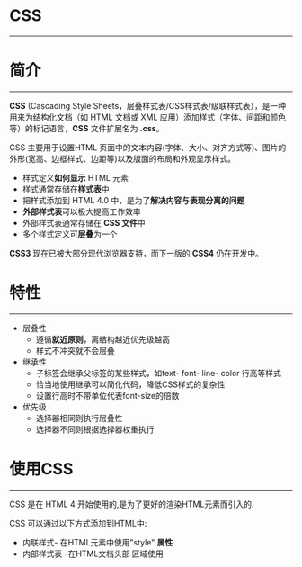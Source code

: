#  CSS

---

# 简介

---

**CSS** (Cascading Style Sheets，层叠样式表/CSS样式表/级联样式表），是一种用来为结构化文档（如 HTML 文档或 XML 应用）添加样式（字体、间距和颜色等）的标记语言，**CSS** 文件扩展名为 **.css**。

CSS 主要用于设置HTML 页面中的文本内容(字体、大小、对齐方式等)、图片的外形(宽高、边框样式、边距等)以及版面的布局和外观显示样式。

- 样式定义**如何显示** HTML 元素
- 样式通常存储在**样式表**中
- 把样式添加到 HTML 4.0 中，是为了**解决内容与表现分离的问题**
- **外部样式表**可以极大提高工作效率
- 外部样式表通常存储在 **CSS 文件**中
- 多个样式定义可**层叠**为一个

**CSS3** 现在已被大部分现代浏览器支持，而下一版的 **CSS4** 仍在开发中。



# 特性

---

- 层叠性
   - 遵循**就近原则**，离结构越近优先级越高
   - 样式不冲突就不会层叠
- 继承性
   - 子标签会继承父标签的某些样式，如text- font- line- color 行高等样式
   - 恰当地使用继承可以简化代码，降低CSS样式的复杂性
   - 设置行高时不带单位代表font-size的倍数
- 优先级
   - 选择器相同则执行层叠性
   - 选择器不同则根据选择器权重执行



# 使用CSS

---

CSS 是在 HTML 4 开始使用的,是为了更好的渲染HTML元素而引入的.

CSS 可以通过以下方式添加到HTML中:

- 内联样式- 在HTML元素中使用"style" **属性**
- 内部样式表 -在HTML文档头部 <head> 区域使用<style> **元素** 来包含CSS
- 外部引用 - 使用外部 CSS **文件**

最好的方式是通过外部引用CSS文件.

1. 内联样式

    ```html
    <body style="background-color:yellow;">
    ```

2. 内部样式表

    ```html
    <head>
    <style type="text/css">
    body {background-color:yellow;}
    p {color:blue;}
    </style>
    </head>
    ```

3. 外部样式表

    ```html
    <head>
    <link rel="stylesheet" type="text/css" href="mystyle.css">
    </head>
    ```


# 多重样式优先级

---

样式表允许以多种方式规定样式信息。样式可以规定在单个的 HTML 元素中，在 HTML 页的头元素中，或在一个外部的 CSS 文件中。甚至可以在同一个 HTML 文档内部引用多个外部样式表。

一般情况下，优先级如下：

**（内联样式）Inline style > （内部样式）Internal style sheet >（外部样式）External style sheet > 浏览器默认样式**

> 如果外部样式放在内部样式的后面，则外部样式将覆盖内部样式

下列是一份优先级逐级增加的选择器列表：

- 继承/通用选择器（*）
- 元素(类型)选择器
- 类选择器
- 属性选择器
- 伪类
- ID 选择器
- 内联样式

![image-20230729135222071](Pictures/image-20230729135222071.png)

>  !important 规则例外
>
> 当 !important 规则被应用在一个样式声明中时,该样式声明会覆盖CSS中任何其他的声明, 无论它处在声明列表中的哪里. 尽管如此, !important规则还是与优先级毫无关系.使用 !important 不是一个好习惯，因为它改变了你样式表本来的级联规则，从而使其难以调试。
>
> 一些经验法则：
>
> - **Always** 要优化考虑使用样式规则的优先级来解决问题而不是 `!important`
> - **Only** 只在需要覆盖全站或外部 css（例如引用的 ExtJs 或者 YUI ）的特定页面中使用 `!important`
> - **Never** 永远不要在全站范围的 css 上使用` !important`
> - **Never** 永远不要在你的插件中使用 `!important`

CSS 优先级法则：

-  选择器都有一个权值，权值越大越优先；
-  当权值相等时，后出现的样式表设置要优于先出现的样式表设置；
-  创作者的规则高于浏览者：即网页编写者设置的CSS 样式的优先权高于浏览器所设置的样式；
-  继承的CSS 样式权重是0，不如后来指定的CSS 样式；
-  在同一组属性设置中标有“!important”规则的优先级最大
-  权重叠加：**复合选择器**的权重需要将选择器的所有权重相加，且结果不会产生进位



# 书写顺序

---

1. 布局定位属性: display/position/ float/clear/visibility/overflow	(建议 display第一个写，毕竟关系到模式)
2. 自身属性: width/height/margin/ padding /border/ background
3. 文本属性: color/font / text-decoration/text-align/vertical-align/white- space / break-word
4. 其他属性 ( CSS3 ) : content/cursor / border-radius / box-shadow / text-shadow/ background:linear-gradient...

# Emmet语法

---

Emmet语法的前身是Zen coding,它使用缩写,来提高HTML/CSS的编写速度,VScode内部已经集成该语法.

1. 快速生成HTML结构语法

   ​	 ①生成标签 直接输入标签名 按tab键即可 比如 div 然后tab键,就可以生成<div></div>
   ​     ②如果想要生成多个相同标签 加上 * 就可以 比如 div*3 就可以快速生成3个div
   ​     ③如果有父子级关系,可以用> 比如 ul>li就可以
   ​     ④如果有兄弟关系的标签,用+ 就可以 比如 div+p
   ​     ⑤如果生成带有类名或者id名字的,直接写 .demo 或者 #two tab 键就可以了
   ​     ⑥如果生成的div类名是由顺序的,可以用自增符号$
   ​     ⑦如果想要在生成的标签内部写内容可以用{}表示

2. 快速生成CSS样式语法

   CSS基本采取简写形式即可

   ​     ①比如w200 按tab 可以生成 width:200px;
   ​     ②比如lh26 按tab 可以生成 line-height:26px; 



# 初始化(CSS reset)

---

1. 不同浏览器对有些标签的默认值是不同的，为了消除不同浏览器对HTML文本呈现的差异，照顾浏览器的兼容，我们需要对CSS初始化

2. 每个网页都必须首先进行CSS初始化

3. ```css
   *{
       margin: 0;
       padding: 0;
       outline: 0;
       resize: none;
   }
   em,
   i{
       font-style: normal;
   }
   li{
       list-style: none;
   }
   img{
       border: 0;
       vertical-align: middle;
   }
   button{
       cursor: pointer;
   }
   a{
       text-decoration:none;
   }
   .clearfix:after {
   	content:"";
       display: block;
       height: 0;
       clear: both;
       visibility: hidden;
   }
   .clearfix{ 
       /* IE6、7 专有 */
   	*zoom: 1;
   }
   ```

# 基本语法

---

```css
selector{
    property:style attribute;
}
```

CSS 规则由两个主要的部分构成：选择器，以及一条或多条声明

选择器通常是您需要改变样式的 HTML 元素。

每条声明都是一个键值对，即由一个属性和一个值组成。

属性（property）是准备设置的样式属性（style attribute）。每个属性有一个值。属性和值被冒号分开。

CSS声明总是以分号 **;** 结束，声明总以大括号 **{}** 括起来。

CSS注释以 **/\*** 开始, 以 ***/** 结束。



# 代码风格

---

1. 样式格式书写

   1. 紧凑格式

      ```css
      h3 {color: deeppink; font-size: 20px}
      ```

   2. 展开格式

      ```css
      h3 {
          color: pink;
          font-size: 20px;
      }
      ```

      建议使用展开格式

2. 样式大小写

   建议样式选择器、属性名、属性值关键字全部使用小写字母，特殊情况除外

3. 空格规范

   1. 属性值前面、冒号后面，保留一个空格
   2. 选择器(标签)和大括号中间保留空格

 

# 基础选择器

---

选择器(选择符)就是根据不同需求把不同的标签选出来。

基础选择器是由单个选择器组成的，包括标签选择器、类选择器、id选择器、通配符选择器



## 标签(元素)选择器

标签选择器(元素选择器)是指用 HTML标签名称作为选择器，按标签名称分类，为页面中某一类标签指统一的CSS样式。

标签选择器可以把某一类标签全部选择出来，比如所有的`<div>` 标签和所有的`<span>`标签

```css
labelname {
    property:style attribute;
}
```



## 类选择器

class 选择器用于描述一组元素的样式

class 选择器在 HTML 中以 class 属性表示, 在 CSS 中，类选择器以一个点 **.** 号显示

不能使用标签名作为类名

```css
.classname {
    property: style attribute;
}
/*选择标签中所有类名为class的元素*/
lable.class{
    property: style attribute;
}
```

多类名：可以给一个标签指定多个类名，从而达到更多的选择目的；在标签中写多个类名，多个类名中间用空格分开即可；可以把一些标签元素相同的样式(共同的部分)放到同一个类里面从而进行同时调整



## id选择器

id 选择器可以为标有特定 id 的 HTML 元素指定特定的样式。

HTML元素以id属性来设置id选择器,CSS 中 id 选择器以 "#" 来定义。

 ID属性不要以数字开头，数字开头的ID在 Mozilla/Firefox 浏览器中不起作用。

ID属性只能在每个HTML文档中出现一次。

```css
#id {
    property: style attribute;
}
```



## 通配符选择器

在CSS中，通配符选择器使用`*`定义，它表示选取页面中所有元素(标签)

```css
* {
    property: style attribute;
}
```



##  属性选择器

通过元素的属性选择 HTML 元素。属性选择器可以根据属性名和属性值进行选择。

```css
lable[attribute]
lable[attribute=value]
/*属性包含value*/
[attribute~=value]
/*匹配具有 att 属性且值以 val 开头的 E 元素*/
lable[att^="val"]
/*匹配具有 att 属性且值以 val 结尾的 E 素*/
lable[att$="val"]
/*匹配具有 att 属性且值中含有 val 的 E 元素*/
lable[att*="val"]
```



# 复合选择器

---

在CSS中，可以根据选择器的类型把选择器分为基础选择器和复合选择器，复合选择器是建立在基础选择器之上，对基本选择器进行组合形成的

 复合选择器由两个或多个基础选择器通过不同方式组合而成，复合选择器可以更准确、高效地选择目标元素(标签)。



## 后代选择器

```css
父元素 子元素 {
    样式声明
}
```

后代选择器又称为包含选择器，可以选择父元素里面子元素(所有后代)。其写法就是把外层标签写在前面，内层标签写在后面，中间用空格分隔。当标签发生嵌套时，内层标签就成为外层标签的后代。



## 子选择器

```css
父元素>子元素 {
    样式声明
}
/*紧跟在前一个元素后的第一个元素*/
element+element{
}
```

子元素选择器(子选择器 )只能选择父元素的**最近一级子元素**



## 并集选择器

```css
元素1,
元素2,
...
元素n {
    样式声明
}
```

并集选择器可以选择多组标签, 同时为他们定义相同的样式。通常用于集体声明.
并集选择器是各选择器通过英文逗号(,)连接而成，任何形式的选择器都可以作为并集选择器的一部分。



## 伪类选择器

```css
元素:伪类 {
    样式声明
}
```

伪类是一种不存在的类，伪类用来表示**元素的一种状态**。

伪类选择器用于向某些选择器添加特殊的效果，比如给链接添加特殊效果，或选择第1个，第n个元素.

伪类选择器书写最大的特点是用冒号(:)表示，比如:hover 、 :first-child。

注意事项：

- 为了确保生效，请按照**LVHA**的顺序声明:link - :visited - :hover - :active
- 因为a链接在浏览器中具有默认样式，所以我们实际工作中都需要给链接单独指定样式



| 选择器               | 例子                  | 例子描述                                                     |
| -------------------- | --------------------- | ------------------------------------------------------------ |
| **:active**          | a:active              | 匹配被点击的链接                                             |
| :checked             | input:checked         | 匹配处于选中状态的 <input> 元素                              |
| :disabled            | input:disabled        | 匹配每个被禁用的 <input> 元素                                |
| :empty               | p:empty               | 匹配任何没有子元素的 <p> 元素                                |
| :enabled             | input:enabled         | 匹配每个已启用的 <input> 元素                                |
| :first-child         | p:first-child         | 匹配父元素中的第一个子元素 <p>，<p> 必须是父元素中的第一个子元素 |
| :first-of-type       | p:first-of-type       | 匹配父元素中的第一个 <p> 元素                                |
| **:focus**           | input:focus           | 匹配获得焦点的 <input> 元素                                  |
| **:hover**           | a:hover               | 匹配鼠标悬停其上的元素                                       |
| :in-range            | input:in-range        | 匹配具有指定取值范围的 <input> 元素                          |
| :invalid             | input:invalid         | 匹配所有具有无效值的 <input> 元素                            |
| :lang(language)      | p:lang(it)            | 匹配每个 lang 属性值以 "it" 开头的 <p> 元素                  |
| :last-child          | p:last-child          | 匹配父元素中的最后一个子元素 <p>， <p> 必须是父元素中的最后一个子元素 |
| :last-of-type        | p:last-of-type        | 匹配父元素中的最后一个 <p> 元素                              |
| **:link**            | a:link                | 匹配所有未被访问的链接                                       |
| :not(selector)       | :not(p)               | 匹配每个非 <p> 元素的元素                                    |
| :nth-child(n)        | p:nth-child(2)        | 匹配父元素中的第二个子元素 <p>                               |
| :nth-last-child(n)   | p:nth-last-child(2)   | 匹配父元素的倒数第二个子元素 <p>                             |
| :nth-last-of-type(n) | p:nth-last-of-type(2) | 匹配父元素的倒数第二个子元素 <p>                             |
| :nth-of-type(n)      | p:nth-of-type(2)      | 匹配父元素的第二个子元素 <p>                                 |
| :only-of-type        | p:only-of-type        | 匹配父元素中唯一的 <p> 元素                                  |
| :only-child          | p:only-child          | 匹配父元素中唯一的子元素 <p>                                 |
| :optional            | input:optional        | 匹配不带 "required" 属性的 <input> 元素                      |
| :out-of-range        | input:out-of-range    | 匹配值在指定范围之外的 <input> 元素                          |
| :read-only           | input:read-only       | 匹配指定了 "readonly" 属性的 <input> 元素                    |
| :read-write          | input:read-write      | 匹配不带 "readonly" 属性的 <input> 元素                      |
| :required            | input:required        | 匹配指定了 "required" 属性的 <input> 元素                    |
| :root                | root                  | 匹配元素的根元素，在 HTML 中，根元素永远是 HTML              |
| :target              | #news:target          | 匹配当前活动的 #news 元素（单击包含该锚名称的 URL）          |
| :valid               | input:valid           | 匹配所有具有有效值的 <input> 元素                            |
| **:visited**         | a:visited             | 匹配所有已经访问过的链接                                     |



## 结构伪类选择器

1. :first-child{},用来选择父元素下的第一个子元素。

   注意：:first-child{}是根据父元素下所有子元素进行排序。

2. :last-child{},用来选择父元素下的最后一个子元素。

   注意：:last-child{}是根据父元素下所有子元素进行排序

3. :nth-child(n){}，选中父元素第n个子元素，n为一个具体数字。

   :nth-child(n){}，选中父元素下所有子元素，n为字母。

   :nth-child(2n){}，选中父元素下偶数行的子元素。

   :nth-child(even){}，选中父元素下偶数行的子元素。

   :nth-child(2n+1){}，选中父元素下奇数行的子元素。

   :nth-child(odd){}，选中父元素下奇数行的子元素。

   注意：:nth-child(){}是根据父元素下所有子元素进行排序

4. :first-of-type{},用来选择父元素下的第一个子元素。

   注意：:first-of-type{}是根据父元素下所有同类型的子元素进行排序。

5. :last-of-type{},用来选择父元素下的最后一个子元素。

   注意：:last-of-type{}是根据父元素下所有同类型的子元素进行排序。

6. :nth-of-type(n){}，选中父元素第n个子元素，n为一个具体数字。

   :nth-of-type(n){}，选中父元素下所有子元素，n为字母。

   :nth-of-type(2n){}，选中父元素下偶数行的子元素。

   :nth-of-type(even){}，选中父元素下偶数行的子元素。

   :nth-of-type(2n+1){}，选中父元素下奇数行的子元素。

   :nth-of-type(odd){}，选中父元素下奇数行的子元素。

   注意：:nth-of-stype(n){}是根据父元素下同类型的子元素进行排序

7. :not(n){}否定类，将复合的元素去除，n为指定数值。

> - nth-child 对父元素里面所有孩子排序选择(序号是固定的) 先找到第n个孩子，然后看看是否和E匹配
>    nth-of-type 对父元素里面指定子元素进行排序选择。先去匹配E，然后再根据E 找第n个孩子
> - n 可以是数字，关键字和公式
>    - n 如果是数字，就是选择第n 个子元素，里面数字从1开始...
>    - n可以是关键字：even 偶数，odd 奇数
>    - n 可以是公式:常见的公式如下(如果n是公式，则从0开始计算，但是第0个元素或者超出了元素的个数会被忽略)
>
> ![image-20230802002533457](Pictures/image-20230802002533457.png)



## 伪元素选择器

1. 伪元素选择器可以帮助我们利用CSS创建新标签元素，而不需要HTML标签，从而简化HTML结构
2. `::before`在元素内部的**前面**插入内容，成为该元素的子元素
3. `::after`在元素内部的**后面**插入内容，成为该元素的子元素
4. before 和 after 创建一个元素，但是属于行内元素，新创建的这个元素在文档树中是找不到的，所以我们称为伪元素
5. before 和 after 必须有 content 属性
6. 伪元素选择器和标签选择器一样，权重为1

# 属性

---

## 字体属性

1. 字型

   - **通用字体系列** - 拥有相似外观的字体系统组合（如 "Serif" 或 "Monospace"）
   - **特定字体系列** - 一个特定的字体系列（如 "Times" 或 "Courier"）

   ![image-20230212193340935](Pictures/image-20230212193340935.png)

   ![image-20230212193456137](Pictures/image-20230212193456137.png)

2. 字体系列

   ```css
   font-family:"Times New Roman", Times, serif;
   ```

   font-family 属性设置文本的字体系列。

   font-family 属性应该设置几个字体名称作为一种"后备"机制，如果浏览器不支持第一种字体，他将尝试下一种字体。

   如果字体系列的名称超过一个字，它必须用引号，如Font Family："宋体"。

   多个字体系列是用一个逗号分隔指明。

3. 字体样式

   - 正常 - 正常显示文本
   - 斜体 - 以斜体字显示的文字
   - 倾斜的文字 - 文字向一边倾斜（和斜体非常类似，但不太支持）

   ```css
   font-style:normal;
   font-style:italic;
   font-style:oblique 5deg;
   ```

   > italic 和 oblique 都是向右倾斜的文字, 但区别在于 italic 是指斜体字，而 oblique 是倾斜的文字，对于没有斜体的字体应该使用 oblique 属性值来实现倾斜的文字效果。

4. 字体大小

   绝对大小：

   - 设置一个指定大小的文本
   - 不允许用户在所有浏览器中改变文本大小
   - 确定了输出的物理尺寸时绝对大小很有用

   相对大小：

   - 相对于周围的元素来设置大小
   - 允许用户在浏览器中改变文字大小

   字体的默认大小和普通文本段落一样，是16像素（16px=1em）。

   不能通过调整字体大小使段落看上去像标题，或者使标题看上去像段落，务必使用正确的HTML标签，如`<h1> - <h6>`表示标题和`<p>`表示段落。

   ```css
   font-size:40px;
   font-size:2.5em;
   body {font-size:100%;}
   ```

   > 为了避免Internet Explorer 中无法调整文本的问题，许多开发者使用 em 单位代替像素。
   >
   > em的尺寸单位由W3C建议。
   >
   > 1em和当前字体大小相等。在浏览器中默认的文字大小是16px。
   >
   > 因此，1em的默认大小是16px。可以通过下面这个公式将像素转换为em：**px/16=em**
   >
   > 
   >
   > 在所有浏览器的解决方案中，设置 `<body>`元素的默认字体大小的是百分比

5. 字体粗细

   ```css
   font-weight:normal;
   font-weight:bold;
   font-weight:900;
   ```

   | 值      | 描述                                                        |
   | :------ | :---------------------------------------------------------- |
   | normal  | 默认值。定义标准的字符。                                    |
   | bold    | 定义粗体字符。                                              |
   | bolder  | 定义更粗的字符。                                            |
   | lighter | 定义更细的字符。                                            |
   | number  | 定义由细到粗的字符。400 等同于 normal，而 700 等同于 bold。 |
   | inherit | 规定应该从父元素继承字体的粗细。                            |

6. 以小型大写字体或者正常字体显示文本

   ```css
   font-variant:small-caps;
   ```

   font-variant 属性设置小型大写字母的字体显示文本，这意味着所有的小写字母均会被转换为大写，但是所有使用小型大写字体的字母与其余文本相比，其字体尺寸更小

   | 值         | 描述                                         |
   | :--------- | :------------------------------------------- |
   | normal     | 默认值。浏览器会显示一个标准的字体。         |
   | small-caps | 浏览器会显示小型大写字母的字体。             |
   | inherit    | 规定应该从父元素继承 font-variant 属性的值。 |

7. 复合属性

   font 简写属性在一个声明中设置所有字体属性。

   可设置的属性是（按顺序）： "font-style font-variant font-weight font-size/line-height font-family"

   使用 font 属性时，必须按上面语法格式中的顺序书写，不能更换顺序，并且各个属性间以空格隔开

   font-size和font-family的值是必需的。如果缺少了其他值，默认值将被插入，如果有默认值的话。

   ```css
   font:font-style font-variant font-weight font-size/line-height font-family;
   ```

   | 值                      | 描述                                               |
   | :---------------------- | :------------------------------------------------- |
   | *font-style*            | 规定字体样式。                                     |
   | *font-variant*          | 规定字体异体。                                     |
   | *font-weight*           | 规定字体粗细。                                     |
   | *font-size/line-height* | 规定字体尺寸和行高。                               |
   | *font-family*           | 规定字体系列。                                     |
   | caption                 | 定义被标题控件（比如按钮、下拉列表等）使用的字体。 |
   | icon                    | 定义被图标标记使用的字体。                         |
   | menu                    | 定义被下拉列表使用的字体。                         |
   | message-box             | 定义被对话框使用的字体。                           |
   | small-caption           | caption 字体的小型版本。                           |
   | status-bar              | 定义被窗口状态栏使用的字体。                       |



## 文本属性

1. 文本颜色

   ```css
   color:red;
   color:#00ff00;
   color:rgb(255,0,0);
   ```

   颜色属性被用来设置文字的颜色。

   颜色是通过CSS最经常的指定：

   - 十六进制值 - 如: **＃FF0000**
   - 一个RGB值 - 如: **RGB(255,0,0)**
   - 颜色的名称 - 如: **red**

   > CSS的颜色可以通过以下方法指定：
   >
   > - 十六进制颜色
   >
   >    所有主要浏览器都支持十六进制颜色值。指定一个十六进制的颜色其组成部分是：＃RRGGBB，其中RR（红色），GG（绿色）和BB（蓝色）。所有值必须介于0和FF之间。
   >
   > - RGB颜色
   >
   >    RGB颜色值在所有主要浏览器都支持。RGB颜色值指定：RGB（红，绿，蓝）。每个参数（红色，绿色和蓝色）定义颜色的亮度，可在0和255之间，或一个百分比值（从0％到100％）之间的整数。
   >
   > - RGBA颜色
   >
   >    RGBA颜色值被IE9, Firefox3+, Chrome, Safari,和Opera10+支持。RGBA颜色值是RGB颜色值alpha通道的延伸 - 指定对象的透明度。RGBA颜色值指定：RGBA（红，绿，蓝，alpha）。 Alpha参数是一个介于0.0（完全透明）和1.0（完全不透明）之间的参数。
   >
   > - HSL色彩
   >
   >    IE9, Firefox, Chrome, Safari,和Opera 10+.支持HSL颜色值。HSL代表色相，饱和度和亮度 - 使用色彩圆柱坐标表示。HSL颜色值指定：HSL（色调，饱和度，明度）。色相是在色轮上的程度（从0到360）-0（或360）是红色的，120是绿色的，240是蓝色的。饱和度是一个百分比值;0％意味着灰色和100％的阴影，是全彩。亮度也是一个百分点;0％是黑色的，100％是白色的。
   >
   > - HSLA颜色
   >
   >    HSLA颜色值被IE9, Firefox3+, Chrome, Safari,和Opera10+.支持.HSLA的颜色值是一个带有alpha通道的HSL颜色值的延伸 - 指定对象的透明度。指定HSLA颜色值：HSLA（色调，饱和度，亮度，α），α是Alpha参数定义的不透明度。 Alpha参数是一个介于0.0（完全透明）和1.0（完全不透明）之间的参数。
   >
   > - 预定义/跨浏览器的颜色名称

2. 文本修饰

   ```css
   text-decoration:none;
   text-decoration:overline;
   text-decoration:line-through;
   text-decoration:underline;
   ```

   text-decoration 属性用来设置或删除文本的装饰。

   从设计的角度看 text-decoration属性主要是用来删除链接的下划线

   | 值           | 描述                                            |
   | :----------- | :---------------------------------------------- |
   | none         | 默认。定义标准的文本。                          |
   | underline    | 定义文本下的一条线。                            |
   | overline     | 定义文本上的一条线。                            |
   | line-through | 定义穿过文本下的一条线。                        |
   | blink        | 定义闪烁的文本。                                |
   | inherit      | 规定应该从父元素继承 text-decoration 属性的值。 |

3. 文本转换

   ```css
   text-transform:uppercase;
   text-transform:lowercase;
   text-transform:capitalize;
   ```

   文本转换属性是用来指定在一个文本中的大写和小写字母。

   可用于所有字句变成大写或小写字母，或每个单词的首字母大写。

   | 值         | 描述                                           |
   | :--------- | :--------------------------------------------- |
   | none       | 默认。定义带有小写字母和大写字母的标准的文本。 |
   | capitalize | 文本中的每个单词以大写字母开头。               |
   | uppercase  | 定义仅有大写字母。                             |
   | lowercase  | 定义无大写字母，仅有小写字母。                 |
   | inherit    | 规定应该从父元素继承 text-transform 属性的值。 |

4. 文本缩进

   ```css
   text-indent:50px;
   ```

   文本缩进属性是用来指定文本的第一行的缩进。

   | 值       | 描述                                        |
   | :------- | :------------------------------------------ |
   | *length* | 定义固定的缩进。默认值：0。                 |
   | *%*      | 定义基于父元素宽度的百分比的缩进。          |
   | inherit  | 规定应该从父元素继承 text-indent 属性的值。 |

5. 文本方向

   ```css
   direction:rtl;
   ```

   direction属性指定文本方向/书写方向。

   | 值      | 描述                                      |
   | :------ | :---------------------------------------- |
   | ltr     | 默认。文本方向从左到右。                  |
   | rtl     | 文本方向从右到左。                        |
   | inherit | 规定应该从父元素继承 direction 属性的值。 |

6. 字符间距

   ```css
   letter-spacing:2px
   letter-spacing:-3px
   ```

   letter-spacing 属性增加或减少字符间的空白（字符间距）

   | 值       | 描述                                           |
   | :------- | :--------------------------------------------- |
   | normal   | 默认。规定字符间没有额外的空间。               |
   | *length* | 定义字符间的固定空间（允许使用负值）。         |
   | inherit  | 规定应该从父元素继承 letter-spacing 属性的值。 |

7. 行高(行间距)

   ```css
   line-height:90%
   ```

   设置以百分比计的行高

   负值是不允许的

   | 值       | 描述                                                 |
   | :------- | :--------------------------------------------------- |
   | normal   | 默认。设置合理的行间距。                             |
   | *number* | 设置数字，此数字会与当前的字体尺寸相乘来设置行间距。 |
   | *length* | 设置固定的行间距。                                   |
   | *%*      | 基于当前字体尺寸的百分比行间距。                     |
   | inherit  | 规定应该从父元素继承 line-height 属性的值。          |

   ![image-20230212220728318](Pictures/image-20230212220728318.png)

8. 对齐元素中的文本

   ```css
   text-align:center
   ```

   text-align属性指定元素文本的水平对齐方式。

   | 值      | 描述                                       |
   | :------ | :----------------------------------------- |
   | left    | 把文本排列到左边。默认值：由浏览器决定。   |
   | right   | 把文本排列到右边。                         |
   | center  | 把文本排列到中间。                         |
   | justify | 实现两端对齐文本效果。                     |
   | inherit | 规定应该从父元素继承 text-align 属性的值。 |

9. 文本阴影

   ```css
   text-shadow: h-shadow v-shadow blur color;
   text-shadow: 2px 2px #ff0000;
   ```

   text-shadow 属性应用于阴影文本。

   | 值         | 描述                             |
   | :--------- | :------------------------------- |
   | *h-shadow* | 必需。水平阴影的位置。允许负值。 |
   | *v-shadow* | 必需。垂直阴影的位置。允许负值。 |
   | *blur*     | 可选。模糊的距离。               |
   | *color*    | 可选。阴影的颜色。               |

10. 设置或返回文本是否被重写

    ```css
    unicode-bidi: normal|embed|bidi-override|initial|inherit;
    ```

    unicode-bidi 属性与 direction 属性一起使用，来设置或返回文本是否被重写，以便在同一文档中支持多种语言。

    `unicode-bidi`与`direction`属性一同决定如何对文档中的双向文本进行处理。例如，如果内容块同时包含从左到右和从右到左的文本，则用户代理使用复杂的Unicode算法来决定如何显示文本。该`unicode-bidi`属性重写此算法，并允许开发人员控制文本嵌入。

    `unicode-bidi`和`direction`属性是两个不会受简写属性`all`影响的属性。

    | 值            | 描述                                                    |
    | :------------ | :------------------------------------------------------ |
    | normal        | 默认。不使用附加的嵌入层面。                            |
    | embed         | 创建一个附加的嵌入层面。                                |
    | bidi-override | 创建一个附加的嵌入层面。重新排序取决于 direction 属性。 |
    | initial       | 设置该属性为它的默认值。                                |
    | inherit       | 从父元素继承该属性。                                    |

11. 元素的垂直对齐

    ```css
    vertical-align:text-top;
    ```

    vertical-align 属性设置一个元素的垂直对齐方式。

    该属性定义行内元素的基线相对于该元素所在行的基线的垂直对齐。允许指定负长度值和百分比值。这会使元素降低而不是升高。在表单元格中，这个属性会设置单元格框中的单元格内容的对齐方式。

    | 值          | 描述                                                         |
    | :---------- | :----------------------------------------------------------- |
    | baseline    | 默认。元素放置在父元素的基线上。                             |
    | sub         | 垂直对齐文本的下标。                                         |
    | super       | 垂直对齐文本的上标                                           |
    | top         | 把元素的顶端与行中最高元素的顶端对齐                         |
    | text-top    | 把元素的顶端与父元素字体的顶端对齐                           |
    | middle      | 把此元素放置在父元素的中部。                                 |
    | bottom      | 使元素及其后代元素的底部与整行的底部对齐。                   |
    | text-bottom | 把元素的底端与父元素字体的底端对齐。                         |
    | length      | 将元素升高或降低指定的高度，可以是负数。                     |
    | %           | 使用 "line-height" 属性的百分比值来排列此元素。允许使用负值。 |
    | inherit     | 规定应该从父元素继承 vertical-align 属性的值。               |

12. 元素中空白的处理方式

    ```css
    /* 值 */
    white-space: normal;
    white-space: nowrap;
    white-space: pre;
    white-space: pre-wrap;
    white-space: pre-line;
    white-space: break-spaces;
    
    /* 全局值 */
    white-space: inherit;
    white-space: initial;
    white-space: revert;
    white-space: revert-layer;
    white-space: unset;
    ```

    white-space属性指定元素内的空白怎样处理。

    | 值       | 描述                                                         |
    | :------- | :----------------------------------------------------------- |
    | normal   | 默认。空白会被浏览器忽略。                                   |
    | pre      | 空白会被浏览器保留。其行为方式类似 HTML 中的 <pre> 标签。    |
    | nowrap   | 文本不会换行，文本会在在同一行上继续，直到遇到 <br> 标签为止。 |
    | pre-wrap | 保留空白符序列，但是正常地进行换行。                         |
    | pre-line | 合并空白符序列，但是保留换行符。                             |
    | inherit  | 规定应该从父元素继承 white-space 属性的值。                  |

    |                | 换行符 | 空格和制表符 | 文字换行 | 行尾空格 |
    | :------------- | :----- | :----------- | :------- | -------- |
    | `normal`       | 合并   | 合并         | 换行     | 删除     |
    | `nowrap`       | 合并   | 合并         | 不换行   | 删除     |
    | `pre`          | 保留   | 保留         | 不换行   | 保留     |
    | `pre-wrap`     | 保留   | 保留         | 换行     | 挂起     |
    | `pre-line`     | 保留   | 合并         | 换行     | 删除     |
    | `break-spaces` | 保留   | 保留         | 换行     | 换行     |

13. 字间距

    ```css
    word-spacing:30px;
    ```

    word-spacing属性增加或减少字与字之间的空白。

    负值是允许的。

    | 值       | 描述                                         |
    | :------- | :------------------------------------------- |
    | normal   | 默认。定义单词间的标准空间。                 |
    | *length* | 定义单词间的固定空间。                       |
    | inherit  | 规定应该从父元素继承 word-spacing 属性的值。 |



## 背景属性

1. 背景颜色
   - `background-color:value;`
   - 一般情况下元素背景颜色默认值是 transparent(透明)，我们也可以手动指定背景颜色为透明色
2. 背景图片
   -  `background-image:url(link) | none;`
   - background-image属性描述了元素的背景图像。实际开发常见于logo 或者一些装饰性的小图片或者是超大的背景图片,优点是非常便于控制位置(精灵图也是一种运用场景)
3. 背景平铺
   - `background-repaeat: repeat | no-repeat | repeat-x | repeat-y`
4. 背景图片位置
   - `background-position: x y;`
   - 参数值：
      - 精确单位length：百分数、由浮点数字和单位标识符组成的长度值，若未指定具体值则默认居中
      - 方向名词position：top、center、bottom、left、center、right，这类参数值的前后顺序可调换，若省略某个值则默认该值为居中对齐
      - 混合单位，第一个值为x坐标，第二个值为y坐标
5. 背景附着
   - `background-attachment: scroll | fixed`
6. 背景半透明
   - `background: rgba(0,0,0,value);`
   - 取值范围[0,1]
   - 只影响背景颜色，对其他无影响
7. 复合写法
   - `background:背景颜色 背景图片地址 背景平铺 背景图像滚动 背景图片位置`



## 显示与隐藏属性

1. display属性

   - `display: none | block`
   - none：隐藏元素且不占有原来位置
   - block：除了转换为块级元素之外，同时还有显示元素的意思

2. visibility属性

   - `visibility: inherit | visible | hidden | collapse`
   - inherit：继承上一个父对象的可见性
   - visible：对象可视
   - hidden：对象隐藏且继续占有原来位置
   - collapse：主要用来隐藏表格的行或列

3. overflow属性

   - `overflow: visible | hidden | auto | scroll | overlay`

   - visible：不剪切内容也不添加滚动条，是默认值

   - hidden：不显示超过对象尺寸的内容

   - auto：在需要时剪切内容并添加滚动条，此为body和textarea的默认值

   - scroll：总是显示滚动条

   - *overlay*：行为与auto相同，但滚动条绘制在内容之上而不是占用空间。仅在基于WebKit（例如，Safari）和基于Blink的（例如，Chrome或Opera）浏览器中受支持。

   - 注意：

      一般情况下，我们都不想让溢出的内容显示出来，因为溢出的部分会影响布局。
      但是如果有定位的盒子，请慎用overflow:hidden 因为它会隐藏多余的部分



## 垂直对齐属性

1. 用于设置一个元素的垂直对齐方式，但是它只针对于**行内元素或者行内块元素**有效
2. `vertical-align`
   - 相对父元素
      - `baseline`使元素的基线与父元素的基线对齐。HTML规范没有详细说明部分可替换元素的基线，如`<textarea>`，这意味着这些元素使用此值的表现因浏览器而异。
      - `sub`使元素的基线与父元素的下标基线对齐。
      - `super`使元素的基线与父元素的上标基线对齐。
      - `text-top`使元素的顶部与父元素的字体顶部对齐。
      - `text-bottom`使元素的底部与父元素的字体底部对齐。
      - `middle`使元素的中部与父元素的基线加上父元素x-height（译注：x高度）的一半对齐。
      - `<length>`使元素的基线对齐到父元素的基线之上的给定长度。可以是负数。
      - `<percentage>`使元素的基线对齐到父元素的基线之上的给定百分比，该百分比是`line-height`属性的百分比。可以是负数。
   - 相对行
      - `top`使元素及其后代元素的顶部与整行的顶部对齐。
      - `bottom`使元素及其后代元素的底部与整行的底部对齐。
3. 可用于使图片底侧的空白缝隙消除







# 元素显示模式

---

- 作用:网页的标签非常多，在不同地方会用到不同类型的标签，了解他们的特点可以更好的布局我们的网页

- 元素显示模式就是元素(标签)以什么方式进行显示，比如<div>自己占一行，比如一行可以放多个<span>

- HTML元素一般分为块元素和行内元素两种类型

- 模式转换：

   - 

      ```css
      /*含内元素<a>转换为块级元素*/
      display:block;
      ```

   - ```css
      /*块级元素转换为行内元素*/
      display:inline;
      ```

   - ```css
      /*行内元素转换为行内块元素*/
      display:inline-block;
      ```



# 传统网页布局

---

## 标准流(普通流/文档流)

CSS中的标准流是指HTML元素默认的布局方式。在标准流中，HTML元素会按照它们在HTML代码中出现的顺序依次排列，并且它们会给定一个默认的宽度。

- 块级元素会独占一行，从上向下顺序排列。常用元素 : div、hr、p、h1~h6、ul、ol、dl、form、table
- 行内元素会按照顺序，从左到右顺序排列，碰到父元素边缘则自动换行。常用元素:span、a、i、em等



## 浮动

float 属性用于创建浮动框，将其移动到一边，直到左边缘或右边缘触及包含块或另一个浮动框的边缘

- `float: none | left | right`

- 特性：

   - 浮动元素会脱离标准流(脱标)，浮动的盒子**不再保留原先的位置**
   - 浮动元素会在一行内显示，并沿着元素的**顶部**对齐
   - 浮动元素会具有行内块元素的特性。
   - 浮动的元素是互相贴靠在一起的(不会有缝缝隙)，如果父级宽度装不下这些浮动的盒子，多出的盒子
      会另起一行对齐。
   - 浮动的元素**不占据高度**
   - 只会压住它下面标准流的盒子，但是不会压住下面标准流盒子里面的文字(图片)

- 浮动元素经常和标准流父级搭配使用,先用标准流的父元素排列上下位置,之后内部子元素采取浮动排列左右位置

- 清除浮动

   - 由于浮动元素不再占用原文档流的位置，所以它会对后面的元素排版产生影响，即父级没有高度且子盒子浮动导致布局被影响

   - `selector{clear: left | right | both}`

   - 本质：清除浮动元素造成的影响

   - 策略：闭合浮动

   - 清除浮动之后，父级就会根据浮动的子盒子自动检测高度

   - 清除浮动方法

      1. 额外标签法(隔墙法)，是W3C推荐的做法

         - 额外标签法会在浮动元素未尾添加一个空的块级标签

         - 将这个空块级标签清除浮动

         - 优点:通俗易懂，书写方便
            缺点:添加许多无意义的标签，结构化较差

      2. 父级添加overflow

         - 给父级添加overflow 属性，将其属性值设置为 hidden、 auto 或 scroll
         - 优点:代码简洁
            缺点:无法显示溢出的部分

      3. :after伪元素

         - 给父元素添加:after 方式是额外标签法的升级版

         - ```css
            .clearfix:after {
            	content:"";
                display: block;
                height: 0;
                clear: both;
                visibility: hidden;
            }
            .clearfix{ 
                /* IE6、7 专有 */
            	*zoom: 1;
            }
            ```

         - 优点:没有增加标签，结构更简单
            缺点:照顾低版本浏览器

      4. 给父元素添加双伪元素

         - ```css
            .clearfix:before,.clearfix:after {
                content:"";
            	display:table;
            }
            .clearfix:after {
                clear:both;
            }
            .clearfix {
            	*zoom:1;
            }
            ```

         - 优点:代码更简洁
            缺点:照顾低版本浏览器



## 定位

1. 定位可以让盒子自由的在某个盒子内移动位置或者固定屏幕中某个位置，并且可以压住其他盒子

2. 定位=定位模式+边偏移

3. 定位模式
   - 定位模式决定元素的定位方式，它通过CSS的position 属性来设置
   
   - `position: static | relative | absolute | fixed | sticky` 
      - static：静态定位(无定位)
         - 默认定位方式
         - 静态定位按照标准流特性摆放位置，它没有边偏移
         - 静态定位在布局时很少用到
         
      - relative：相对定位
         - 元素在移动位置的时候**相对于它原来的位置**来移动
         - 原来在标准流的位置继续占有，后面的盒子仍然以标准流的方式对待它，即相对定位**不脱标**
         
      - absolute：绝对定位
         - 盒子可以在浏览器中以坐标进行位置精准描述，拥有自己的绝对位置
         - 元素脱离标准文档流(**脱标**)，释放自己的位置，对其他元素不会产生任何干扰而是对他们进行压盖
         - 如果没有祖先元素或者祖先元素没有定位，则以浏览器为准定位( Document文档)
         -  绝对定位的盒子会以自己祖先元素中，**离自己最近的拥有定位属性的盒子当做基准点**，这个盒子通常是相对定位的，所以这个性质也叫做子绝父相
         
      - fixed：固定定位
      
         - 元素固定于浏览器可视区的位置
      
         - **以浏览器的可视窗口为参照点**移动元素，跟父元素没有任何关关系，不随滚动条滚动
      
         - 固定定位也是**脱标**的，固定定位也可以看做是一种特殊的绝对定位
      
         - 以版心为基准的算法：
      
            ```css
            {
                position: fixed;
                left: 50%;
                margin-left: width/2;
            }
            ```
      
      - sticky：粘性定位
         - 这是 css3 新增的属性值
         - 最初会被当作是relative，相对于原来的位置进行偏移； 一旦超过一定阈值之后，会被当成 fixed定位，相对于视口进行定位
         - 以浏览器的可视窗口为参照点移动元素(固定定位特点)
            粘性定位占有原先的位置(相对定位特点)
         - 必须添加一个边偏移，即阈值
   
4. 边偏移
   - 边偏移就是定位的盒子移动到最终位置
   - `top | bottom | left | right : value`
   
5. 堆叠顺序
   - `z-index: value`
   - 决定盒子的层级顺序(z轴)，值为数字，没有单位，数值大的将覆盖数字小的部分
   - 数值可以是正整数、负整数或0,默认是auto
   - 如果属性值相同，则按照书写顺序，后来居上
   - 只有定位的盒子才有该属性
   
6. 特性

   - 行内元素添加绝对或者固定定位，可以直接设置高度和宽度
   - 块级元素添加绝对或者固定定位，如果不给宽度或者高度，默认大小是内容的大小
   - 绝对定位(固定定位)会压住下面标准流所有的内容





# BFC(块级格式化上下文)

---

> BFC（Block Formatting Context，块格式化上下文） 是Web页面的可视化CSS渲染的一部分，是页面中的一块渲染区域，有自己的渲染规则，它决定了其子元素将如何定位，以及和其他元素的关系和相互作用。BFC可以看成是元素的一种属性， 当元素拥有了BFC属性后，这个元素就可以看做成隔离了的独立容器，容器内的元素不会影响容器外的元素。

特点：

- 独立且隔离的一个区域
- 里面的盒子垂直排列
- 属于同一个BFC相邻的俩个盒子（父子关系 相邻的兄弟关系）会有内边距重叠
- BFC的区域不会与float重叠
- 计算BFC的高度时，浮动元素也参与计算



实现BFC属性的方法：

1. 浮动元素，float 除 none 以外的值
2. 定位元素，position的值不是static或者relative。
3. display 为 inline-block 、table-cell、table-caption、table、table-row、table-row-group、table-header-group、table-footer-group、inline-table、flow-root、flex或 inline-flex、grid或 inline-grid
4. overflow 除了 visible 以外的值（hidden，auto，scroll）
5. 根元素`<html>` 就是一个 BFC



作用：

1. 避免外边距重叠（防止margin塌陷）
2. 清除浮动
3. 阻止元素被浮动元素覆盖

# 盒子模型(Box Model)

---

- CSS 盒子模型本质上是一个盒子，封装周围的HTML元素，它包括:边框、外边距、内边距、和实际内容

![image-20230729140617631](Pictures/image-20230729140617631.png)

1. border(边框)

   - `border-width: value`
   - ` border-style: value`
      - 语法
         - 如果提供全部四个参数值，将按上、右、下、左的顺序作用于四边。
         - 如果只提供一个，将用于全部的四边。
         - 如果提供两个，第一个用于上、下，第二个用于左、右。
         - 如果提供三个，第一个用于上，第二个用于左、右，第三个用于下。
         - 如果`border-width`等于0，本属性将失去作用。
      - 取值
         - *none*：和关键字 hidden 类似，不显示边框。在这种情况下，如果没有设定背景图片，`border-width`计算后的值将是 0，即使先前已经指定过它的值。在单元格边框重叠情况下，none 值优先级最低，意味着如果存在其他的重叠边框，则会显示为那个边框。
         - *hidden*：和关键字 none 类似，不显示边框。在这种情况下，如果没有设定背景图片，`border-width`计算后的值将是 0，即使先前已经指定过它的值。在单元格边框重叠情况下，hidden 值优先级最高，意味着如果存在其他的重叠边框，边框不会显示。
         - *dotted*：显示为一系列圆点。标准中没有定义两点之间的间隔大小，视不同实现而定。圆点半径是`border-width`计算值的一半。
         - *dashed*：显示为一系列短的方形虚线。标准中没有定义线段的长度和大小，视不同实现而定。
         - *solid*：显示为一条实线。
         - *double*：显示为一条双实线，宽度是`border-width`。
         - *groove*：显示为有雕刻效果的边框，样式与 ridge 相反。
         - *ridge*：显示为有浮雕效果的边框，样式与 groove 相反。
         - *inset*：显示为有陷入效果的边框，样式与 outset 相反。当它指定到`border-collapse`为 collapsed 的单元格时，会显示为 groove 的样式。
         - *outset*：显示为有突出效果的边框，样式与 inset 相反。当它指定到`border-collapse`为 collapsed 的单元格时，会显示为 ridge 的样式。
   - `border-color: value`
   - `border-collapse: collapse`合并相邻边框
   - 边框简写对于顺序没有要求  

2. content(内容)

3. padding(内边距)

   - 复合写法
      - 如果提供全部四个参数值，将按上、右、下、左的顺序作用于四边。
      - 如果只提供一个，将用于全部的四边。
      - 如果提供两个，第一个用于上、下，第二个用于左、右。
      - 如果提供三个，第一个用于上，第二个用于左、右，第三个用于下。

4. margin(外边距)

   - 复合写法

      - 如果提供全部四个参数值，将按上、右、下、左的顺序作用于四边。

      - 如果只提供一个，将用于全部的四边。

      - 如果提供两个，第一个用于上、下，第二个用于左、右。

      - 如果提供三个，第一个用于上，第二个用于左、右，第三个用于下。

   - 外边距可以让**块级**盒子**水平居中**，但是必须满足两个条件：

      - 盒子必须指定了宽度( width )
      - 盒子左右的外边距都设置为auto

   - 外边距塌陷

      - 对于两个嵌套关系(父子关系)的块元素，父元素有上外边距同时子元素也有上外边距，此时父元素会塌陷较大的外边距值，即两个上外边距会合成一个上外边距，以值相对较大的上外边距值为准。
      - 解决方法
         - 给父元素设置外边框（border）或者内边距（padding）(不建议)
         - 触发BFC
            - 浮动元素：子元素或者父元素的**float**不为**none**
            - 绝对定位元素：子元素或者父元素的**position**不为**relative**或**static**
            - 父元素的**overflow**为**auto**或**scroll**或**hidden**
            - 父元素的**display**的值为**table-cell**或**inline-block**或**flex**或 **inline-flex**
      - ![image-20230729183534563](Pictures/image-20230729183534563.png)

   - 外边距合并

      - 给一个元素设置下外边距（margin-bottom），并同时给一个元素设置上外边距（margin-top）。两个元素之间的距离不等于这两个外边距之和，而是等于其中最大的一个外边距。
      - 解决方法：
         - 只设置其中一个元素的margin值即可（推荐）
         - 给每一个元素添加父元素，然后触发BFC规则（不推荐）
      - ![image-20230729183548817](Pictures/image-20230729183548817.png)

5. 圆角边框

   - `border-radius: length;`
   - (椭)圆与边框的交集形成圆角效果
   - 该属性是一个简写属性，可以跟四个值，分别代表左上角、右上角、右下角、左下角
   - 如果是正方形，想要设置为一个圆，把数值修改为高度或者宽度的一半即可，或者直接写为 50%
   - 如果是个矩形,设置为高度的一半就可以做圆角矩形
   - ![image-20230729204252338](Pictures/image-20230729204252338.png)

6. 盒子阴影

   - `box-shadow:[inset]<offset-x><offset-y><blur-radius><spread-radius>[<color>]`

   - ```
      inset：可选参数。把其投影设置为内阴影。阴影落在盒子内部，这样看起来就像是内容被压低了。此时阴影会在边框之内(即使是透明边框）、背景之上、内容之下。若不设置，即为默认投影方式是外阴影。默认阴影在边框外，即阴影向外扩散。
      <offset-x>：设置水平偏移量，正值阴影则位于元素右边，负值阴影则位于元素左边。
      <offset-y>：设置垂直偏移量，正值阴影则位于元素下方，负值阴影则位于元素上方。
      <blur-radius>：可选参数。设置阴影模糊值。值越大，模糊面积越大，阴影就越大越淡。不能为负值。默认为0，此时阴影边缘锐利。对于长而直的阴影边缘，它会创建一个过渡颜色用于模糊以阴影边缘为中心、模糊半径为半径的局域，过渡颜色的范围在完整的阴影颜色到它最外面的终点的透明之间。
      <spread-radius>：可选参数。设置阴影外延值。取正值时，阴影扩大；取负值时，阴影收缩。默认为0，此时阴影与元素同样大。需要考虑inset。
      <color>：可选参数。设置阴影的颜色。如果没有指定，则由浏览器决定——通常是<color>的值，不过目前Safari取透明。
      ```

   - 默认的是外阴影(outset),但是不可以写这个单词,否则导致阴影无效

   - 盒子阴影不占用空间，不会影响其他盒子排列





# 高级技巧

---



## 精灵技术(CSS Sprites)

1. 一种网页图片应用处理方式，有效地减少服务器接收和发送请求的次数，提高页面的加载速度，它允许你将一个页面涉及到的所有零星图片都包含到一张大图中去，这样一来，当访问该页面时，载入的图片就不会像以前那样一幅一幅地慢慢显示出来了

2. 精灵技术主要针对于背景图片使用，就是把多个小背景图片整合到一张大图片中，这个大图片也称为sprites 精灵图或者雪碧图

3. 移动背景图片位置，此时可以使用 background-position。移动的距离就是这个目标图片的x和y坐标。注意网页中的坐标有所不同因为一般情况下都是往上往左移动，所以数值是负值。使用精灵图的时候需要精确测量，每个小背景图片的大小和位置

4. 缺点：

   图片文件还是比较大的
   图片本身放大和缩小会失真
   一旦图片制作完毕想要更换非常复杂



## 字体图标(iconfont)

1. 字体图标可以为前端工程师提供一种方便高效的图标使用方式，字体图标呈现为图标，本质为字体

2. 优点：

   轻量级:一个图标字体要比一系列的图像要小。一旦字体加载了，图标就会马上渲染出来，减少了服务器请求

   灵活性:本质其实是文字，可以很意的改变颜色、产生阴影、透明效果、旋转等

   兼容性:几乎支持所有的浏览器，请放心使用

3. 字体图标不能替代精灵技术，只是对工作中图标部分技术的提升和优化

4. 下载网站：

   ```
   icomoon字库 http://icomoon.io/
   阿里iconfont字库 http://www.iconfont.cn/
   ```

5. 引入：

   ```css
   /*字体声明*/
   @font-face{
       copy
   } 
   ```

6. 使用：

   ```css
   element{
       font-family:	;
   }
   ```

7. 追加：重新上传selection.json，然后选中自己想要新的图标，再重新下载iconfont，并替换原来的文件即可



## 三角

```css
box{
    width: 0;
    height: 0;
    line-height: 0;
    font-size: 0;
    border: px solid transparent;
    border-xx-color: value;
}
```



## 用户界面样式

1. 鼠标样式
   - `cursor: default | pointer | move | text | not-allowed`
   - default：默认指针，通常是箭头
   - pointer：悬浮于连接上时，通常为手
   - move：被悬浮的物体可被移动
   - text：指示文字可被选中
   - not-allowed：不能执行
2. 取消轮廓线`outline: 0 | none`
3. 防止拖拽文本域`resize: none`



## 将溢出文字用省略号表示

1. 单行文本

   ```css
   {
       /*1.先强制一行内显示文本，默认normal即自动换行*/
   	white-space: nowrap;
       /*2.超出的部分隐藏*/
   	overflow: hidden;
   	/*3.文字用省略号替代超出的部分*/
       text-overflow: ellipsis;
   }
   ```

2. 多行文本

   ```css
   {
       overflow: hidden;
       text-overflow: ellipsis;
       /*弹性伸缩盒子模型显示 */
       display: -webkit-box;
       /* 限制在一个块元素显示的文本的行数 */
       -webkit-line-clamp: 2;
       /*设置或检索伸缩盒对象的子元素的排列方式*/
       -webkit-box-orient: vertical;
   }
   ```

   多行文本溢出显示省略号有较大兼容性问题，适合于webKit浏览器或移动端(移动端大部分是webkit内核)



# CSS3新特性

---
